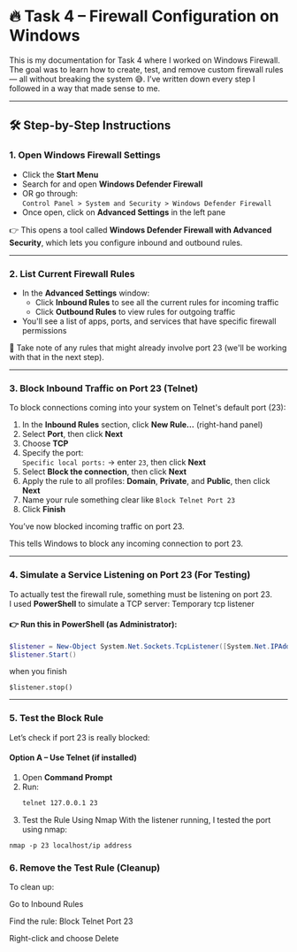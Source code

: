# 🔥 Task 4 – Firewall Configuration on Windows

This is my documentation for Task 4 where I worked on Windows Firewall. The goal was to learn how to create, test, and remove custom firewall rules
— all without breaking the system 😅. I’ve written down every step I followed in a way that made sense to me.

---

## 🛠️ Step-by-Step Instructions

### 1. Open Windows Firewall Settings

- Click the **Start Menu**
- Search for and open **Windows Defender Firewall**
- OR go through:  
  `Control Panel > System and Security > Windows Defender Firewall`
- Once open, click on **Advanced Settings** in the left pane

👉 This opens a tool called **Windows Defender Firewall with Advanced Security**, which lets you configure inbound and outbound rules.

---

### 2. List Current Firewall Rules

- In the **Advanced Settings** window:
  - Click **Inbound Rules** to see all the current rules for incoming traffic
  - Click **Outbound Rules** to view rules for outgoing traffic
- You'll see a list of apps, ports, and services that have specific firewall permissions

📝 Take note of any rules that might already involve port 23 (we'll be working with that in the next step).

---

### 3. Block Inbound Traffic on Port 23 (Telnet)

To block connections coming into your system on Telnet's default port (23):

1. In the **Inbound Rules** section, click **New Rule…** (right-hand panel)
2. Select **Port**, then click **Next**
3. Choose **TCP**
4. Specify the port:  
   `Specific local ports:` → enter `23`, then click **Next**
5. Select **Block the connection**, then click **Next**
6. Apply the rule to all profiles: **Domain**, **Private**, and **Public**, then click **Next**
7. Name your rule something clear like `Block Telnet Port 23`
8. Click **Finish**

You’ve now blocked incoming traffic on port 23.

This tells Windows to block any incoming connection to port 23.

---

### 4. Simulate a Service Listening on Port 23 (For Testing)

To actually test the firewall rule, something must be listening on port 23.  
I used **PowerShell** to simulate a TCP server:
Temporary tcp listener 

#### 👉 Run this in PowerShell (as Administrator):

```powershell
$listener = New-Object System.Net.Sockets.TcpListener([System.Net.IPAddress]::Any, 23)
$listener.Start()
```
when you finish 

```
$listener.stop()
```
---

### 5. Test the Block Rule

Let’s check if port 23 is really blocked:

#### Option A – Use Telnet (if installed)

1. Open **Command Prompt**
2. Run:
   ```cmd
   telnet 127.0.0.1 23

   
4. Test the Rule Using Nmap
With the listener running, I tested the port using nmap:
```
nmap -p 23 localhost/ip address
```

### 6. Remove the Test Rule (Cleanup)
To clean up:

Go to Inbound Rules

Find the rule: Block Telnet Port 23

Right-click and choose Delete


